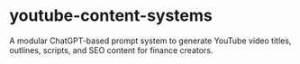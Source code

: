 # youtube-content-systems
A modular ChatGPT-based prompt system to generate YouTube video titles, outlines, scripts, and SEO content for finance creators.

